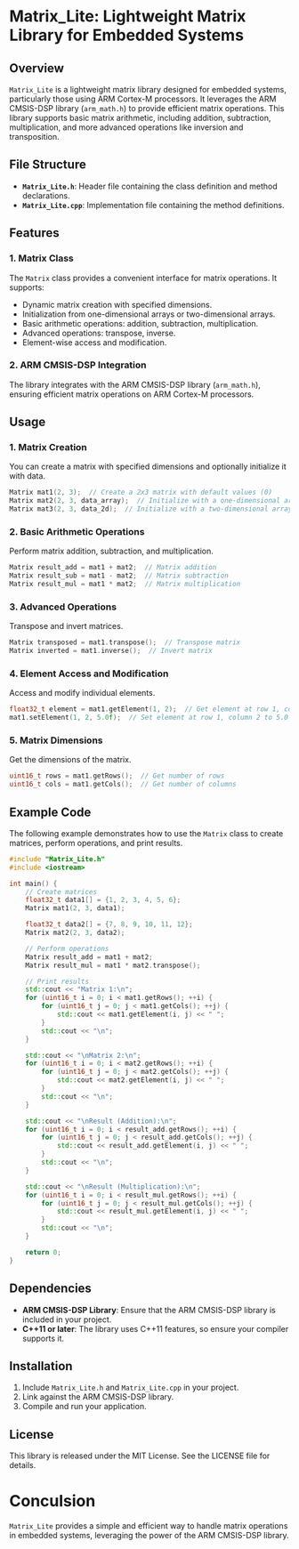 

# Matrix_Lite: Lightweight Matrix Library for Embedded Systems

## Overview
`Matrix_Lite` is a lightweight matrix library designed for embedded systems, particularly those using ARM Cortex-M processors. It leverages the ARM CMSIS-DSP library (`arm_math.h`) to provide efficient matrix operations. This library supports basic matrix arithmetic, including addition, subtraction, multiplication, and more advanced operations like inversion and transposition.

## File Structure
- **`Matrix_Lite.h`**: Header file containing the class definition and method declarations.
- **`Matrix_Lite.cpp`**: Implementation file containing the method definitions.

## Features

### 1. Matrix Class
The `Matrix` class provides a convenient interface for matrix operations. It supports:
- Dynamic matrix creation with specified dimensions.
- Initialization from one-dimensional arrays or two-dimensional arrays.
- Basic arithmetic operations: addition, subtraction, multiplication.
- Advanced operations: transpose, inverse.
- Element-wise access and modification.

### 2. ARM CMSIS-DSP Integration
The library integrates with the ARM CMSIS-DSP library (`arm_math.h`), ensuring efficient matrix operations on ARM Cortex-M processors.

## Usage

### 1. Matrix Creation
You can create a matrix with specified dimensions and optionally initialize it with data.

```cpp
Matrix mat1(2, 3);  // Create a 2x3 matrix with default values (0)
Matrix mat2(2, 3, data_array);  // Initialize with a one-dimensional array
Matrix mat3(2, 3, data_2d);  // Initialize with a two-dimensional array
```

### 2. Basic Arithmetic Operations
Perform matrix addition, subtraction, and multiplication.

```cpp
Matrix result_add = mat1 + mat2;  // Matrix addition
Matrix result_sub = mat1 - mat2;  // Matrix subtraction
Matrix result_mul = mat1 * mat2;  // Matrix multiplication
```

### 3. Advanced Operations
Transpose and invert matrices.

```cpp
Matrix transposed = mat1.transpose();  // Transpose matrix
Matrix inverted = mat1.inverse();  // Invert matrix
```

### 4. Element Access and Modification
Access and modify individual elements.

```cpp
float32_t element = mat1.getElement(1, 2);  // Get element at row 1, column 2
mat1.setElement(1, 2, 5.0f);  // Set element at row 1, column 2 to 5.0
```

### 5. Matrix Dimensions
Get the dimensions of the matrix.

```cpp
uint16_t rows = mat1.getRows();  // Get number of rows
uint16_t cols = mat1.getCols();  // Get number of columns
```

## Example Code
The following example demonstrates how to use the `Matrix` class to create matrices, perform operations, and print results.

```cpp
#include "Matrix_Lite.h"
#include <iostream>

int main() {
    // Create matrices
    float32_t data1[] = {1, 2, 3, 4, 5, 6};
    Matrix mat1(2, 3, data1);

    float32_t data2[] = {7, 8, 9, 10, 11, 12};
    Matrix mat2(2, 3, data2);

    // Perform operations
    Matrix result_add = mat1 + mat2;
    Matrix result_mul = mat1 * mat2.transpose();

    // Print results
    std::cout << "Matrix 1:\n";
    for (uint16_t i = 0; i < mat1.getRows(); ++i) {
        for (uint16_t j = 0; j < mat1.getCols(); ++j) {
            std::cout << mat1.getElement(i, j) << " ";
        }
        std::cout << "\n";
    }

    std::cout << "\nMatrix 2:\n";
    for (uint16_t i = 0; i < mat2.getRows(); ++i) {
        for (uint16_t j = 0; j < mat2.getCols(); ++j) {
            std::cout << mat2.getElement(i, j) << " ";
        }
        std::cout << "\n";
    }

    std::cout << "\nResult (Addition):\n";
    for (uint16_t i = 0; i < result_add.getRows(); ++i) {
        for (uint16_t j = 0; j < result_add.getCols(); ++j) {
            std::cout << result_add.getElement(i, j) << " ";
        }
        std::cout << "\n";
    }

    std::cout << "\nResult (Multiplication):\n";
    for (uint16_t i = 0; i < result_mul.getRows(); ++i) {
        for (uint16_t j = 0; j < result_mul.getCols(); ++j) {
            std::cout << result_mul.getElement(i, j) << " ";
        }
        std::cout << "\n";
    }

    return 0;
}
```

## Dependencies
- **ARM CMSIS-DSP Library**: Ensure that the ARM CMSIS-DSP library is included in your project.
- **C++11 or later**: The library uses C++11 features, so ensure your compiler supports it.

## Installation
1. Include `Matrix_Lite.h` and `Matrix_Lite.cpp` in your project.
2. Link against the ARM CMSIS-DSP library.
3. Compile and run your application.

## License
This library is released under the MIT License. See the LICENSE file for details.

# Conculsion
`Matrix_Lite` provides a simple and efficient way to handle matrix operations in embedded systems, leveraging the power of the ARM CMSIS-DSP library.